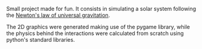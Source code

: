 Small project made for fun. It consists in simulating a solar system following the [Newton's law of universal gravitation](https://en.wikipedia.org/wiki/Newton%27s_law_of_universal_gravitation).

The 2D graphics were generated making use of the pygame library, while the physics behind the interactions were calculated from scratch using python's standard libraries.
